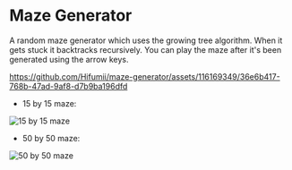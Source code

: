 ﻿# Maze Generator
A random maze generator which uses the growing tree algorithm. When it gets stuck it backtracks recursively.
You can play the maze after it's been generated using the arrow keys.

https://github.com/Hifumii/maze-generator/assets/116169349/36e6b417-768b-47ad-9af8-d7b9ba196dfd

- 15 by 15 maze:

![15 by 15 maze](https://github.com/Hifumii/maze-generator/assets/116169349/4c9eff53-959f-4db5-807c-d3d85062047b)

- 50 by 50 maze:

![50 by 50 maze](https://github.com/Hifumii/maze-generator/assets/116169349/e09f0376-49b3-400e-bd66-c31cea223fb7)
